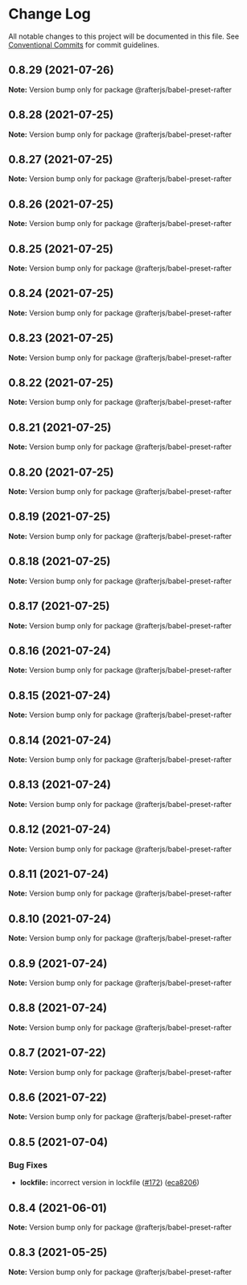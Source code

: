 # Change Log

All notable changes to this project will be documented in this file.
See [Conventional Commits](https://conventionalcommits.org) for commit guidelines.

## 0.8.29 (2021-07-26)

**Note:** Version bump only for package @rafterjs/babel-preset-rafter





## 0.8.28 (2021-07-25)

**Note:** Version bump only for package @rafterjs/babel-preset-rafter





## 0.8.27 (2021-07-25)

**Note:** Version bump only for package @rafterjs/babel-preset-rafter





## 0.8.26 (2021-07-25)

**Note:** Version bump only for package @rafterjs/babel-preset-rafter





## 0.8.25 (2021-07-25)

**Note:** Version bump only for package @rafterjs/babel-preset-rafter





## 0.8.24 (2021-07-25)

**Note:** Version bump only for package @rafterjs/babel-preset-rafter





## 0.8.23 (2021-07-25)

**Note:** Version bump only for package @rafterjs/babel-preset-rafter





## 0.8.22 (2021-07-25)

**Note:** Version bump only for package @rafterjs/babel-preset-rafter





## 0.8.21 (2021-07-25)

**Note:** Version bump only for package @rafterjs/babel-preset-rafter





## 0.8.20 (2021-07-25)

**Note:** Version bump only for package @rafterjs/babel-preset-rafter





## 0.8.19 (2021-07-25)

**Note:** Version bump only for package @rafterjs/babel-preset-rafter





## 0.8.18 (2021-07-25)

**Note:** Version bump only for package @rafterjs/babel-preset-rafter





## 0.8.17 (2021-07-25)

**Note:** Version bump only for package @rafterjs/babel-preset-rafter





## 0.8.16 (2021-07-24)

**Note:** Version bump only for package @rafterjs/babel-preset-rafter





## 0.8.15 (2021-07-24)

**Note:** Version bump only for package @rafterjs/babel-preset-rafter





## 0.8.14 (2021-07-24)

**Note:** Version bump only for package @rafterjs/babel-preset-rafter





## 0.8.13 (2021-07-24)

**Note:** Version bump only for package @rafterjs/babel-preset-rafter





## 0.8.12 (2021-07-24)

**Note:** Version bump only for package @rafterjs/babel-preset-rafter





## 0.8.11 (2021-07-24)

**Note:** Version bump only for package @rafterjs/babel-preset-rafter





## 0.8.10 (2021-07-24)

**Note:** Version bump only for package @rafterjs/babel-preset-rafter





## 0.8.9 (2021-07-24)

**Note:** Version bump only for package @rafterjs/babel-preset-rafter





## 0.8.8 (2021-07-24)

**Note:** Version bump only for package @rafterjs/babel-preset-rafter





## 0.8.7 (2021-07-22)

**Note:** Version bump only for package @rafterjs/babel-preset-rafter





## 0.8.6 (2021-07-22)

**Note:** Version bump only for package @rafterjs/babel-preset-rafter





## 0.8.5 (2021-07-04)


### Bug Fixes

* **lockfile:** incorrect version in lockfile ([#172](https://github.com/rafterjs/rafter/issues/172)) ([eca8206](https://github.com/rafterjs/rafter/commit/eca820680574c45714a5cf56560b5f41a1553fa1))





## 0.8.4 (2021-06-01)

**Note:** Version bump only for package @rafterjs/babel-preset-rafter

## 0.8.3 (2021-05-25)

**Note:** Version bump only for package @rafterjs/babel-preset-rafter
